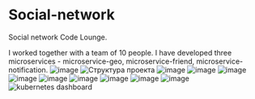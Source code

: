 # Social-network
Social network Code Lounge.

I worked together with a team of 10 people. 
I have developed three microservices - microservice-geo, microservice-friend, microservice-notification.
![image](https://github.com/Avers66/Social-network/assets/122222024/2cf08563-ae0e-43dc-afd2-0e8ee7cd0496)
![Структура проекта](https://github.com/Avers66/Social-network/assets/122222024/a29805d9-1d15-493f-a5b7-f44b8e01f61f)
![image](https://github.com/Avers66/Social-network/assets/122222024/6a10162f-aa68-4fc3-bb0b-09198d96f54a)
![image](https://github.com/Avers66/Social-network/assets/122222024/772530ba-9057-4564-912e-849bbba61522)
![image](https://github.com/Avers66/Social-network/assets/122222024/76788a73-71ee-479f-8cf9-09e6df105efb)
![image](https://github.com/Avers66/Social-network/assets/122222024/c66da42f-c781-48af-b13b-6d4651048d6e)
![image](https://github.com/Avers66/Social-network/assets/122222024/a8bf2237-1d77-4491-9beb-3568fb4465fb)
![image](https://github.com/Avers66/Social-network/assets/122222024/3b357c40-616c-4bff-a5bf-f9434cd8cbb8)
![image](https://github.com/Avers66/Social-network/assets/122222024/03ffccf7-a8fa-4664-8e5a-2a8a282f7c5a)
![image](https://github.com/Avers66/Social-network/assets/122222024/92f65141-243c-4c83-8ee5-a507d575a8c4)
![image](https://github.com/Avers66/Social-network/assets/122222024/f61af5bb-e57e-40f7-8c4f-2c8255aca410)
![kubernetes dashboard](https://github.com/Avers66/Social-network/assets/122222024/4ba2c37d-3649-4b8e-bb7f-02a5805c0b7a)

